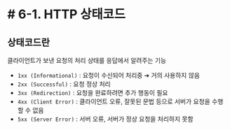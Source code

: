 # # 6-1. HTTP 상태코드

## 상태코드란
클라이언트가 보낸 요청의 처리 상태를 응답에서 알려주는 기능

* ```1xx (Informational)``` : 요청이 수신되어 처리중 ➔ 거의 사용하지 않음
* ```2xx (Successful)```   : 요청 정상 처리
* ```3xx (Redirection)```  : 요청을 완료하려면 추가 행동이 필요
* ```4xx (Client Error)``` : 클라이언트 오류, 잘못된 문법 등으로 서버가 요청을 수행할 수 없음
* ```5xx (Server Error)``` : 서버 오류, 서버가 정상 요청을 처리하지 못함
